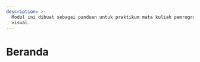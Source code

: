 ```yaml
---
description: >-
  Modul ini dibuat sebagai panduan untuk praktikum mata kuliah pemrograman
  visual.
---
```


# Beranda

